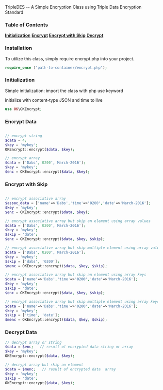 TripleDES -- A Simple Encryption Class using Triple Data Encryption Standard

### Table of Contents
**[Initialization](#initialization)**
**[Encrypt](#encrypt)**
**[Encrypt with Skip](#encrypt-skip)**
**[Decrypt](#encrypt)**

### Installation
To utilize this class, simply require encrypt.php into your project.

```php
require_once ('path-to-container/encrypt.php');
```

### Initialization
Simple initialization: import the class with php use keyword

initialize with content-type JSON and time to live
```php
use OK\OKEncrypt;
```


### Encrypt Data
```php

// encrypt string
$data = 4;
$key = 'mykey';
OKEncrypt::encrypt($data, $key);

// encrypt array
$data = ['Dabs', 0200', March-2016'];
$key = 'mykey';
$enc = OKEncrypt::encrypt($data, $key);
```

### Encrypt with Skip
```php

// encrypt associative array
$assoc_data = ['name'=>'Dabs','time'=>'0200','date'=>'March-2016'];
$key = 'mykey';
$enc = OKEncrypt::encrypt($data, $key);

// encrypt associative array but skip an element using array values
$data = ['Dabs', 0200', March-2016'];
$key = 'mykey';
$skip = 'date';
$enc = OKEncrypt::encrypt($data, $key, $skip);

// encrypt associative array but skip multiple element using array values
$data = ['Dabs', 0200', March-2016'];
$key = 'mykey';
$skip = ['dabs', '0200'];
$menc = OKEncrypt::encrypt($data, $key, $skip);

// encrypt associative array but skip an element using array keys
$data = ['name'=>'Dabs','time'=>'0200','date'=>'March-2016'];
$key = 'mykey';
$skip = 'date';
$enc = OKEncrypt::encrypt($data, $key, $skip);

// encrypt associative array but skip multiple element using array keys
$data = ['name'=>'Dabs','time'=>'0200','date'=>'March-2016'];
$key = 'mykey';
$skip = ['time', 'date'];
$menc = OKEncrypt::encrypt($data, $key, $skip);
```


### Decrypt Data
```php
// decrypt array or string
$data = $enc;   // result of encrypted data string or array
$key = 'mykey';
OKEncrypt::encrypt($data, $key);

// decrypt array but skip an element
$data = $menc;   // result of encrypted data  array
$key = 'mykey';
$skip = 'date';
OKEncrypt::encrypt($data, $key);
```
